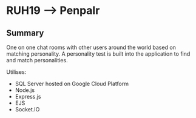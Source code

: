 # RUH19 --> Penpalr

## Summary
One on one chat rooms with other users around the world based on matching personality. A personality test is built into the application to find and match personalities.

Utilises:
* SQL Server hosted on Google Cloud Platform
* Node.js
* Express.js
* EJS
* Socket.IO

